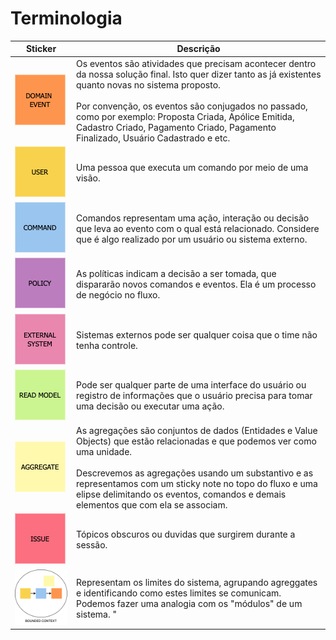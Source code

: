 # Terminologia
| Sticker | Descrição |
|-------|-----------|
| ![Domain Event](../images/stickers/domain_event.png "Domain Event") | Os eventos são atividades que precisam acontecer dentro da nossa solução final. Isto quer dizer tanto as já existentes quanto novas no sistema proposto. <br><br>Por convenção, os eventos são conjugados no passado, como por exemplo: Proposta Criada, Apólice Emitida, Cadastro Criado, Pagamento Criado, Pagamento Finalizado, Usuário Cadastrado e etc. |
| ![User](../images/stickers/user.png "User") | Uma pessoa que executa um comando por meio de uma visão.|
| ![Command](../images/stickers/command.png "Command") | Comandos representam uma ação, interação ou decisão que leva ao evento com o qual está relacionado. Considere que é algo realizado por um usuário ou sistema externo. |
| ![Policy](../images/stickers/policy.png "Policy") | As políticas indicam a decisão a ser tomada, que dispararão novos comandos e eventos. Ela é um processo de negócio no fluxo. |
| ![External System](../images/stickers/external_system.png "External System") | Sistemas externos pode ser qualquer coisa que o time não tenha controle. |
| ![Read Model](../images/stickers/read_model.png "Read Model") | Pode ser qualquer parte de uma interface do usuário ou registro de informações que o usuário precisa para tomar uma decisão ou executar uma ação. |
| ![Aggregate](../images/stickers/aggregate.png "Aggregate") | As agregações são conjuntos de dados (Entidades e Value Objects) que estão relacionadas e que podemos ver como uma unidade. <br><br>Descrevemos as agregações usando um substantivo e as representamos com um sticky note no topo do fluxo e uma elipse delimitando os eventos, comandos e demais elementos que com ela se associam.|
| ![Issue](../images/stickers/issue.png "Issue") | Tópicos obscuros ou duvidas que surgirem durante a sessão. |
| ![Bounded Context](../images/stickers/bounded_context.png "Bounded Context") | Representam os limites do sistema, agrupando agreggates e identificando como estes limites se comunicam. Podemos fazer uma analogia com os "módulos" de um sistema. "